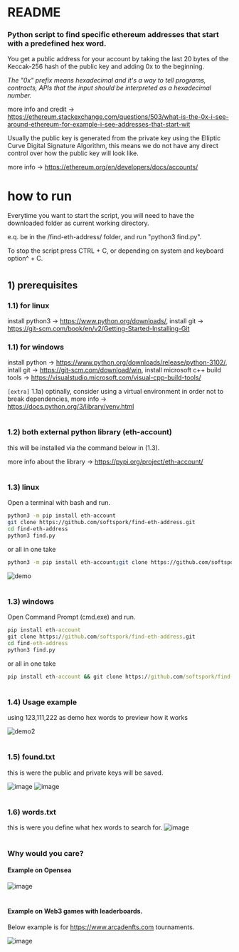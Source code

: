 # README

### Python script to find specific ethereum addresses that start with a predefined hex word.

You get a public address for your account by taking the last 20 bytes of the Keccak-256 hash of the public key and adding 0x to the beginning.

*The "0x" prefix means hexadecimal and it's a way to tell programs, contracts, APIs that the input should be interpreted as a hexadecimal number.*

more info and credit -> https://ethereum.stackexchange.com/questions/503/what-is-the-0x-i-see-around-ethereum-for-example-i-see-addresses-that-start-wit

Usually the public key is generated from the private key using the Elliptic Curve Digital Signature Algorithm, this means we do not have any direct control over how the public key will look like.

more info -> https://ethereum.org/en/developers/docs/accounts/
# how to run
Everytime you want to start the script, you will need to have the downloaded folder as current working directory. 

e.q. be in the /find-eth-address/ folder, and run "python3 find.py".

To stop the script press CTRL + C, or depending on system and keyboard option^ + C.
#
## 1) prerequisites
### 1.1) for linux
install python3 -> https://www.python.org/downloads/,
install git -> https://git-scm.com/book/en/v2/Getting-Started-Installing-Git
### 1.1) for windows
install python -> https://www.python.org/downloads/release/python-3102/,
intall git -> https://git-scm.com/download/win,
install microsoft c++ build tools -> https://visualstudio.microsoft.com/visual-cpp-build-tools/

```[extra]``` 1.1a) optinally, consider using a virtual environment in order not to break dependencies, more info -> https://docs.python.org/3/library/venv.html
#
### 1.2) both external python library (eth-account)
this will be installed via the command below in (1.3).

more info about the library -> https://pypi.org/project/eth-account/
#
### 1.3) linux
Open a terminal with bash and run.
```bash
python3 -m pip install eth-account
git clone https://github.com/softspork/find-eth-address.git
cd find-eth-address
python3 find.py
```
or all in one take
```bash
python3 -m pip install eth-account;git clone https://github.com/softspork/find-eth-address.git;cd find-eth-address;python3 find.py
```
![demo](https://user-images.githubusercontent.com/86022395/158577758-46016735-644b-4395-89ae-b29e069e2cb7.gif)
#
### 1.3) windows
Open Command Prompt (cmd.exe) and run.
```cmd
pip install eth-account
git clone https://github.com/softspork/find-eth-address.git
cd find-eth-address
python3 find.py
```
or all in one take
```cmd
pip install eth-account && git clone https://github.com/softspork/find-eth-address.git && cd find-eth-address && python3 find.py
```
#
### 1.4) Usage example
using 123,111,222 as demo hex words to preview how it works

![demo2](https://user-images.githubusercontent.com/86022395/158577775-4e864190-405c-4b5c-8576-9f82e980d7db.gif)
#
### 1.5) found.txt

this is were the public and private keys will be saved.

![image](https://user-images.githubusercontent.com/86022395/158565749-d4b36668-8e32-461e-bbd7-963e8167fdd9.png)
![image](https://user-images.githubusercontent.com/86022395/158571165-df450f78-acfc-4e72-816a-e5e6f1752fc2.png)
#
### 1.6) words.txt
this is were you define what hex words to search for.
![image](https://user-images.githubusercontent.com/86022395/158573566-c86e9843-658d-4e14-86c7-108577f49e5f.png)
#
### Why would you care?
#### Example on Opensea
![image](https://user-images.githubusercontent.com/86022395/158588020-c1ec8fcf-f327-4800-95a2-b6ea466d5349.png)
#
#### Example on Web3 games with leaderboards. 
Below example is for https://www.arcadenfts.com tournaments.

![image](https://user-images.githubusercontent.com/86022395/158588909-d7d49cb9-8f2d-4be3-96c5-320c809f1893.png)